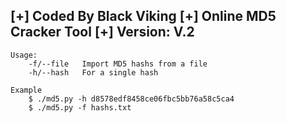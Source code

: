 [+] Coded By Black Viking
[+] Online MD5 Cracker Tool
[+] Version: V.2
------------------------------
	Usage:
		-f/--file   Import MD5 hashs from a file
		-h/--hash   For a single hash

	Example
		$ ./md5.py -h d8578edf8458ce06fbc5bb76a58c5ca4
		$ ./md5.py -f hashs.txt
